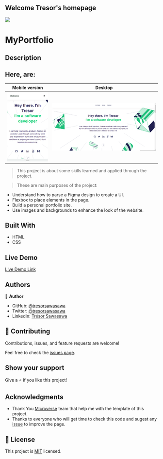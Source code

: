 ## Welcome Tresor's homepage

![](https://img.shields.io/badge/Microverse-blueviolet)

# MyPortfolio

## Description

## Here, are: 

Mobile version | Desktop
---------------------- | ------------------------------
![Mobile_screenshot](./images/app_screenshot.png) | ![DEsktop_screenshot](./images/Destop-version-screenshot.png)

> This project is about some skills learned and applied through the project.

> These are main purposes of the project:

- Understand how to parse a Figma design to create a UI.
- Flexbox to place elements in the page.
- Build a personal portfolio site.
- Use images and backgrounds to enhance the look of the website.

## Built With

- HTML
- CSS

## Live Demo

[Live Demo Link](https://tresorsawasawa.github.io/MyPortfolio)

## Authors

👤 **Author**

- GitHub: [@tresorsawasawa](https://github.com/tresorsawasawa)
- Twitter: [@tresorsawasawa](https://twitter.com/TresorSawasawa)
- LinkedIn: [Trésor Sawasawa](https://www.linkedin.com/in/tr%C3%A9sor-sawasawa-43745320b/)

## 🤝 Contributing

Contributions, issues, and feature requests are welcome!

Feel free to check the [issues page](../../issues/).

## Show your support

Give a ⭐️ if you like this project!

## Acknowledgments

- Thank You [Microverse](www.microverse.org) team that help me with the template of this project.
- Thanks to everyone who will get time to check this code and sugest any [issue](https://github.com/tresorsawasawa/MyPortfolio/issues) to improve the page.

## 📝 License

This project is [MIT](./MIT.md) licensed.
